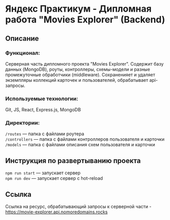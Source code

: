 # Яндекс Практикум - Дипломная работа "Мovies Еxplorer" (Backend)
## Описание
### Функционал:
Серверная часть дипломного проекта "Movies Explorer". Содержит базу данных (MongoDB), роуты, контроллеры, схемы-модели и разные промежуточные обработчики (middleware). Cохраненияет и удаляет экземпляры коллекций карточек и пользователей, обрабатывает api-запросы.
### Используемые технологии:
Git, JS, React, Express.js, MongoDB
### Директории:
`/routes` — папка с файлами роутера  
`/controllers` — папка с файлами контроллеров пользователя и карточки   
`/models` — папка с файлами описания схем пользователя и карточки  
## Инструкция по развертыванию проекта
`npm run start` — запускает сервер   
`npm run dev` — запускает сервер с hot-reload
## Ссылка
Cсылка на ресурс, обрабатывающий запросы к серверной части - https://movie-explorer.api.nomoredomains.rocks
